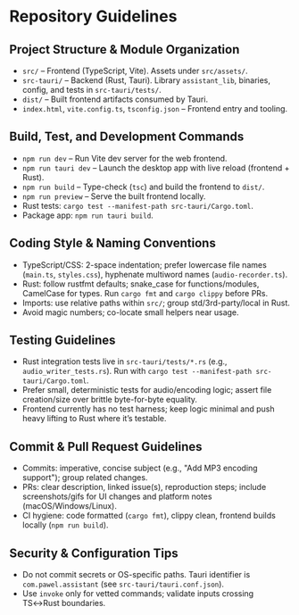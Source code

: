 # Repository Guidelines

## Project Structure & Module Organization
- `src/` – Frontend (TypeScript, Vite). Assets under `src/assets/`.
- `src-tauri/` – Backend (Rust, Tauri). Library `assistant_lib`, binaries, config, and tests in `src-tauri/tests/`.
- `dist/` – Built frontend artifacts consumed by Tauri.
- `index.html`, `vite.config.ts`, `tsconfig.json` – Frontend entry and tooling.

## Build, Test, and Development Commands
- `npm run dev` – Run Vite dev server for the web frontend.
- `npm run tauri dev` – Launch the desktop app with live reload (frontend + Rust).
- `npm run build` – Type-check (`tsc`) and build the frontend to `dist/`.
- `npm run preview` – Serve the built frontend locally.
- Rust tests: `cargo test --manifest-path src-tauri/Cargo.toml`.
- Package app: `npm run tauri build`.

## Coding Style & Naming Conventions
- TypeScript/CSS: 2-space indentation; prefer lowercase file names (`main.ts`, `styles.css`), hyphenate multiword names (`audio-recorder.ts`).
- Rust: follow rustfmt defaults; snake_case for functions/modules, CamelCase for types. Run `cargo fmt` and `cargo clippy` before PRs.
- Imports: use relative paths within `src/`; group std/3rd-party/local in Rust.
- Avoid magic numbers; co-locate small helpers near usage.

## Testing Guidelines
- Rust integration tests live in `src-tauri/tests/*.rs` (e.g., `audio_writer_tests.rs`). Run with `cargo test --manifest-path src-tauri/Cargo.toml`.
- Prefer small, deterministic tests for audio/encoding logic; assert file creation/size over brittle byte-for-byte equality.
- Frontend currently has no test harness; keep logic minimal and push heavy lifting to Rust where it’s testable.

## Commit & Pull Request Guidelines
- Commits: imperative, concise subject (e.g., "Add MP3 encoding support"); group related changes.
- PRs: clear description, linked issue(s), reproduction steps; include screenshots/gifs for UI changes and platform notes (macOS/Windows/Linux).
- CI hygiene: code formatted (`cargo fmt`), clippy clean, frontend builds locally (`npm run build`).

## Security & Configuration Tips
- Do not commit secrets or OS-specific paths. Tauri identifier is `com.pawel.assistant` (see `src-tauri/tauri.conf.json`).
- Use `invoke` only for vetted commands; validate inputs crossing TS↔Rust boundaries.
